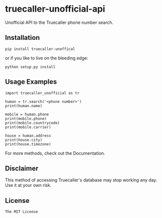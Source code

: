 # truecaller-unofficial-api

 Unofficial API to the Truecaller phone number search.

## Installation

 ```
 pip install truecaller-unoffical
 ```

or if you like to live on the bleeding edge:

```
python setup.py install
```

## Usage Examples

```
import truecaller_unofficial as tr

human = tr.search('<phone number>')
print(human.name)

mobile = human.phone
print(mobile.phone)
print(mobile.countrycode)
print(mobile.carrier)

house = human.address
print(house.city)
print(house.timezone)
```

For more methods, check out the Documentation.

## Disclaimer

This method of accessing Truecaller's database may stop working any day. Use it at your own risk.

## License

`The MIT License`
